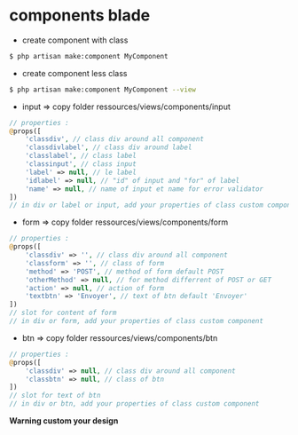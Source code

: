 # components blade  

- create component with class  
```bash
$ php artisan make:component MyComponent
```  

- create component less class  
```bash
$ php artisan make:component MyComponent --view
```

- input => copy folder ressources/views/components/input  
```php
// properties :
@props([
    'classdiv', // class div around all component
    'classdivlabel', // class div around label
    'classlabel', // class label
    'classinput', // class input
    'label' => null, // le label
    'idlabel' => null, // "id" of input and "for" of label
    'name' => null, // name of input et name for error validator
])
// in div or label or input, add your properties of class custom component
```
- form => copy folder ressources/views/components/form
```php
// properties :
@props([
    'classdiv' => '', // class div around all component
    'classform' => '', // class of form
    'method' => 'POST', // method of form default POST
    'otherMethod' => null, // for method differrent of POST or GET
    'action' => null, // action of form
    'textbtn' => 'Envoyer', // text of btn default 'Envoyer'
])
// slot for content of form
// in div or form, add your properties of class custom component 
```  
- btn => copy folder ressources/views/components/btn  
```php
// properties :
@props([
    'classdiv' => null, // class div around all component
    'classbtn' => null, // class of btn
])
// slot for text of btn
// in div or btn, add your properties of class custom component
```  

**Warning custom your design**  
